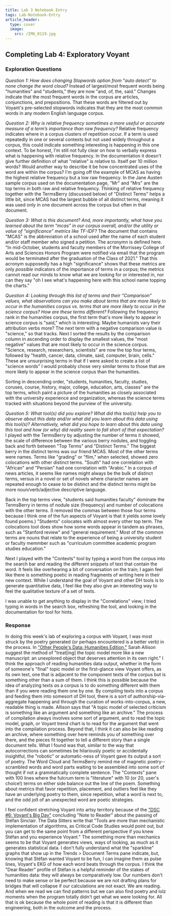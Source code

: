 ```yaml
---
title: Lab 3 Notebook Entry
tags: Lab-Notebook-Entry
article_header:
  type: cover
  image:
    src: /IMG_0119.jpg
---
```


## **Completing Lab 4: Exploratory Voyant**

### Exploration Questions

*Question 1: How does changing Stopwords option from "auto detect" to none change the word cloud?*
Instead of largest/most frequent words being "humanities" and "students," they are now "and, of, the, said." Changes indicate that the most frequent words in the corpus are articles, conjunctions, and prepositions. That these words are filtered out by Voyant's pre-selected stopwords indicates that they are the most common words in any modern English language corpus.

*Question 2: Why is relative frequency sometimes a more useful or accurate measure of a term’s importance than raw frequency?*
Relative frequency indicates where in a corpus clusters of repetition occur. If a term is used repeatedly in one or several contexts but not used widely throughout a corpus, this could indicate something interesting is happening in this one context. To be honest, I'm still not fully clear on how to verbally express what is happening with relative frequency. In the documentation it doesn't give further definition of what "relative" is relative to. Itself per 10 million words? Would another way to describe it be how concentrated uses of the word are within the corpus? I'm going off the example of MCAS as having the highest relative frequency but a low raw frequency. In the Jane Austen sample corpus used on the documentation page, "Mr" and "Mrs" are the top terms in both raw and relative frequency. Thinking of relative frequency together with the TermsBerry (discussed below) of "Distinct Terms" helps a little bit, since MCAS had the largest bubble of all distinct terms, meaning it was used only in one document across the corpus but often in that document. 

*Question 3: What is this document? And, more importantly, what have you learned about the term “mcas” in our corpus overall, and/or the utility or value of “significance” metrics like TF-IDF?*
The document that contains "MCAS" is the abbreviation of a school used after the name of each student and/or staff member who signed a petition. The acronymn is defined here. "In mid-October, students and faculty members of the Morrissey College of Arts and Sciences Honors Program were notified via email that the program would be terminated after the graduation of the Class of 2021." That this acronym supposedly has a high "significance" shows that these metrics are only *possible* indicators of the importance of terms in a corpus; the metrics cannot read our minds to know what we are looking for or interested in, nor can they say "oh I see what's happening here with this school name topping the charts."

*Question 4: Looking through this list of terms and their “Comparison” values, what observations can you make about terms that are more likely to occur in the humanities corpus vs. terms that are more likely to occur in the science corpus? How are these terms different?*
Following the frequency rank in the humanities corpus, the first term that's more likely to appear in science corpus is "said," which is interesting. Maybe humanists vary their attribution verbs more? The next term with a negative comparison value is "science," so that tracks. Next I sorted the results by the comparison column in ascending order to display the smallest values, the "most negative" values that are most likely to occur in the science corpus. "Science, research, researchers, scientists" are now the top four terms, followed by "health, cancer, data, climate, said, computer, brain, cells." These are unsurprising terms in that if I were asked to create a list of "science words" I would probably chose very similar terms to those that are more likely to appear in the science corpus than the humanities.

Sorting in descending order, "students, humanities, faculty, studies, coruses, course, history, major, college, education, arts, classes" are the top terms, which paint a picture of the humanities as closely associated with the university experience and organization, whereas the science terms tracked with situations beyond the purview of the university.

*Question 5: What tool(s) did you explore? What did this tool(s) help you to observe about this data and/or what did you learn about this data using this tool(s)? Alternatively, what did you hope to learn about this data using this tool and how (or why) did reality seem to fall short of that expectation?*
I played with the TermsBerry by adjusting the number of terms it showed, the scale of difference between the various berry nodules, and toggling back and forth between "Top Terms" and "Distinct Terms." The biggest berry in the distinct terms was our friend MCAS. Most of the other terms were names. Terms like "grading" or "flim," when selected, showed zero colocations with other distinct terms. "South" had one correlation with "African" and "Persian" had one correlation with "Arabic." In a corpus of news articles, it seems like names might always be the bulk of distinct terms, versus in a novel or set of novels where character names are repeated enough to cease to be distinct and the distinct terms might be more noun/verb/adjective descriptive language.

Back in the top terms view, "students said humanities faculty" dominate the TermsBerry in terms of nodule size (frequency) and number of colocations with the other terms. (I removed the commas between those four terms because I think one of the fun aspects of Voyant is that it yields some lovely found poems.) "Students" colocates with almost every other top term. The colocations tool does show how some words appear in tandem as phrases, such as "Stanford review" and "general requirement." Most of the common terms are nouns that relate to the experience of being a university student or faculty memmber such as "curriculum committee academic program studies education."

Next I played with the "Contexts" tool by typing a word from the corpus into the search bar and reading the different snippets of text that contain the word. It feels like overhearing a bit of conversation on the train; I again feel like there is something poetic in reading fragments of writing here in their new context. While I understand the goal of Voyant and other DH tools is to generate quantitative data, I feel like they also give an interesting way to feel the qualitative texture of a set of texts. 

I was unable to get anything to display in the "Correlations" view; I tried typing in words in the search box, refreshing the tool, and looking in the documentation for tool for hints. 

### Response

In doing this week's lab of exploring a corpus with Voyant, I was most struck by the poetry generated (or perhaps encountered is a better verb) in the process. In ["Other People's Data: Humanities Edition,"](https://culturalanalytics.org/article/11822) Sarah Allison suggest the method of "treat[ing] the topic model more like a new manuscript: an unexplored object that deserves attention in its own right." I think the approach of reading humanities data output, whether in the form of someone's "final" topic model or the first-glance view Voyant offers, as its own text, one that is adjacent to the component texts of the corpus but is something other than a sum of them. I think this is possible because the idea of analyzing texts *as* a corpus is to do something different with them than if you were reading them one by one. By compiling texts into a corpus and feeding them into somesort of DH tool, there is a sort of authorship-via-aggregate happening and through the curation of works-into-corpus, a new, readable thing is made. Allison says that "A topic model of selected criticism is something like an argument and something like an archive." The process of compilation always involves some sort of argument, and to read the topic model, graph, or Voyant trend chart is to read for the argument that went into the compilation process. Beyond that, I think it can also be like reading an archive, where something over here reminds you of something over there, and the pieces fit together to tell a different story than a single document tells. What I found was that, similar to the way that autocorrections can sometimes be hilariously poetic or accidentally insightful, the "robotic" or automatic-ness of Voyant gave its output a sort of poetry. The Word Cloud and TermsBerry remind me of magnetic poetry--scrambled words and word parts waiting to be assembled into some sort of thought if not a grammatically complete sentence. The "Contexts" pane with 100 lines where the fulcrum term is "literature" with 10 (or 20, user's choice!) terms on either side balance out the line of the poem. Something about metrics that favor repetition, placement, and outliers feel like they have an underlying poetry to them, since repetition, what a word is next to, and the odd jolt of an unexpected word are poetic strategies. 

I feel confident stretching Voyant into artsy territory because of the ["DSC #6: Voyant's Big Day"](https://datasittersclub.github.io/site/dsc6.html) concluding "Note to Reader" about the passing of Stéfan Sinclair. The Data Sitters write that "Tools are more than mechanistic implementation of algorithms, as Critical Code Studies would point out, but you can get to the same point from a different perspective if you knew Stéfan and you experience Voyant." The something more than mechanics seems to be that Voyant generates views, ways of looking, as much as it generates statistical data. I don't fully understand what the "sparkline" graphs that show up in the Trends > Document Terms pane indicate, but, knowing that Stéfan wanted Voyant to be fun, I can imagine them as pulse lines, Voyant's EKG of how each word beats through the corpus. I think the "Dear Reader" profile of Stéfan is a helpful reminder of the stakes of humanities data: they will always be comparatively low. Our numbers don't need to make sense or be perfect because we are not drafting plans for bridges that will collapse if our calculations are not exact. We are reading. And when we read we can find patterns but we can also find poetry and lolz moments when the program totally didn't get what we were looking for. All that is ok because the whole point of reading is that it is different than engineering, both in the outcome and the process.
